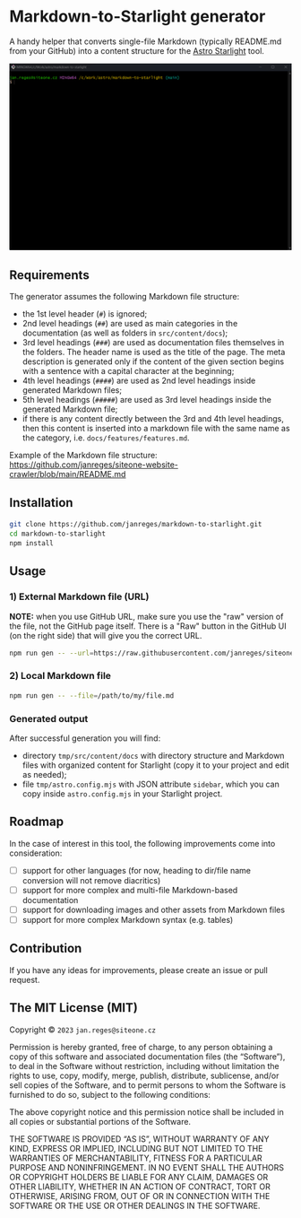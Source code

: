# Markdown-to-Starlight generator

A handy helper that converts single-file Markdown (typically README.md from your GitHub) into a content structure for the [Astro Starlight](https://starlight.astro.build/) tool.

![Markdown-to-Starlight converter](docs/markdown-to-starlight.gif)

## Requirements

The generator assumes the following Markdown file structure:

* the 1st level header (`#`) is ignored;
* 2nd level headings (`##`) are used as main categories in the documentation (as well as folders in `src/content/docs`);
* 3rd level headings (`###`) are used as documentation files themselves in the folders. The header name is used as the title of the page. The meta description is generated only if the content of the given section begins with a sentence with a capital character at the beginning;
* 4th level headings (`####`) are used as 2nd level headings inside generated Markdown files;
* 5th level headings (`#####`) are used as 3rd level headings inside the generated Markdown file;
* if there is any content directly between the 3rd and 4th level headings, then this content is inserted into a markdown file with the same name as the category, i.e. `docs/features/features.md`.

Example of the Markdown file structure: https://github.com/janreges/siteone-website-crawler/blob/main/README.md

## Installation

```bash
git clone https://github.com/janreges/markdown-to-starlight.git
cd markdown-to-starlight
npm install
```

## Usage

### 1) External Markdown file (URL)

**NOTE:** when you use GitHub URL, make sure you use the "raw" version of the file, not the GitHub page itself. There is a "Raw" button in the GitHub UI (on the right side) that will give you the correct URL.

```bash
npm run gen -- --url=https://raw.githubusercontent.com/janreges/siteone-website-crawler/main/README.md
```

### 2) Local Markdown file

```bash
npm run gen -- --file=/path/to/my/file.md
```

### Generated output

After successful generation you will find:

* directory `tmp/src/content/docs` with directory structure and Markdown files with organized content for Starlight (copy it to your project and edit as needed);
* file `tmp/astro.config.mjs` with JSON attribute `sidebar`, which you can copy inside `astro.config.mjs` in your Starlight project.

## Roadmap

In the case of interest in this tool, the following improvements come into consideration:

* [ ] support for other languages (for now, heading to dir/file name conversion will not remove diacritics)
* [ ] support for more complex and multi-file Markdown-based documentation
* [ ] support for downloading images and other assets from Markdown files
* [ ] support for more complex Markdown syntax (e.g. tables)

## Contribution

If you have any ideas for improvements, please create an issue or pull request.

## The MIT License (MIT)

Copyright © `2023` `jan.reges@siteone.cz`

Permission is hereby granted, free of charge, to any person
obtaining a copy of this software and associated documentation
files (the “Software”), to deal in the Software without
restriction, including without limitation the rights to use,
copy, modify, merge, publish, distribute, sublicense, and/or sell
copies of the Software, and to permit persons to whom the
Software is furnished to do so, subject to the following
conditions:

The above copyright notice and this permission notice shall be
included in all copies or substantial portions of the Software.

THE SOFTWARE IS PROVIDED “AS IS”, WITHOUT WARRANTY OF ANY KIND,
EXPRESS OR IMPLIED, INCLUDING BUT NOT LIMITED TO THE WARRANTIES
OF MERCHANTABILITY, FITNESS FOR A PARTICULAR PURPOSE AND
NONINFRINGEMENT. IN NO EVENT SHALL THE AUTHORS OR COPYRIGHT
HOLDERS BE LIABLE FOR ANY CLAIM, DAMAGES OR OTHER LIABILITY,
WHETHER IN AN ACTION OF CONTRACT, TORT OR OTHERWISE, ARISING
FROM, OUT OF OR IN CONNECTION WITH THE SOFTWARE OR THE USE OR
OTHER DEALINGS IN THE SOFTWARE.

